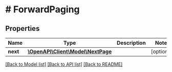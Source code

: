 # # ForwardPaging

## Properties

Name | Type | Description | Notes
------------ | ------------- | ------------- | -------------
**next** | [**\OpenAPI\Client\Model\NextPage**](NextPage.md) |  | [optional]

[[Back to Model list]](../../README.md#models) [[Back to API list]](../../README.md#endpoints) [[Back to README]](../../README.md)
